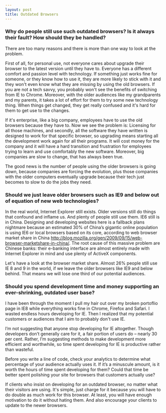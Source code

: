 ```yaml
---
layout: post
title: Outdated Browsers
---
```


### Why do people still use such outdated browsers? Is it always their fault? How should they be handled?
 There are too many reasons and there is more than one way to look at the problem.
 
 First of all, for personal use, not everyone cares about upgrade their browser to the latest version until they have to. Everyone has a different comfort and passion level with technology. If something just works fine for someone, or they know how to use it, they are more likely to stick with it and they won't even know what they are missing by using the old browsers. If you are not a tech savvy, you probably won't see the benefits of switching from IE to Chrome. Moreover, with the older audiences like my grandparents and my parents, it takes a lot of effort for them to try some new technology thing. When things get changed, they get really confused and it's hard for them to get use to the changes.
 
  If it's enterprise, like a big company, employees have to use the old browsers because they have to. Now we see the problem is: Licensing for all those machines, and secondly, all the software they have written is designed to work for that specific browser, so upgrading means starting all the development work again for all their programs. It will cost money for the company and it will have a hard transition and frustration for employees trying to learn and use comfortably the new software. Moreover, big companies are slow to change, that has always been true.
  
  The good news is the number of people using the older browsers is going down, because companies are forcing the evolution, plus those companies with the older computers eventually upgrade because their tech just becomes to slow to do the jobs they need.
  
### Should we just leave older browsers such as IE9 and below out of equation of new web technologies?

 In the real world, Internet Explorer still exists. Older versions still do things that confound and inflame us. And plenty of people still use them. IE6 still is in China. Designing and developing websites here is a fallback plans nightmare because an estimated 30% of China’s gigantic online population is using IE6 or local browsers based on its core, according to web browser market share in China http://blog.mozilla.org/gen/2009/09/15/web-browser-marketshare-in-china/. The root cause of this massive problem are Chinese banks: their e-banking interface are almost entirely made with Internet Explorer in mind and use plenty of ActiveX components. 
 
 Let's have a look at the browser market share. Almost 26% people still use IE 8 and 9 in the world, if we leave the older browsers like IE9 and below behind. That means we will lose one third of our potential audiences.

###  Should you spend development time and money supporting an ever-shrinking, outdated user base?

 I have been through the moment I pull my hair out over my broken portoflio page in IE8 while everything works fine in Chrome, Firefox and Safari. I wasted endless hours developing for IE. Then I realized that my potential customers or audiences that I aim to probably don't use IE.
 
 I’m not suggesting that anyone stop developing for IE altogether. Though developers don’t generally care for it, a fair portion of users do – nearly 30 per cent. Rather, I’m suggesting methods to make development more efficient and worthwhile, so time spent developing for IE is productive rather than wasteful.
 
 Before you write a line of code, check your analytics to determine what percentage of your audience actually uses it. If it’s a minuscule amount, is it worth the hours of time spent developing for them? Could that time be better spent polishing your site for browsers that customers actually use?
 
 If clients who insist on developing for an outdated browser, no matter what their visitors are using. It's simple, just charge for it because you will have to do double as much work for this browser. At least, you will have enough motivation to do it without hating them. And also encourage your clients to update to the newer browsers.
